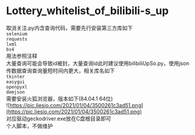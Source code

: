 # Lottery_whitelist_of_bilibili-s_up
取消关注.py内含查询代码，需要先行安装第三方库如下    
`selenium`   
`requests`   
`lxml`   
`bs4`   
用法参照注释     
大量查询可能会导致id被封，大量查询id此时建议使用bilibiliUpSo.py，使用json传数据查询查询量短时间内更大，相关库名如下    
`tkinter`     
`easygui`     
`openpyxl`      
`demjson`    
需要安装火狐浏览器，版本如下(84.04.1 64位)        
![https://pic.liesio.com/2021/01/04/3500261c3ad51.png](https://pic.liesio.com/2021/01/04/3500261c3ad51.png)     
对应驱动geckodriver.exe放在C盘根目录即可     
个人脚本，不做维护      

